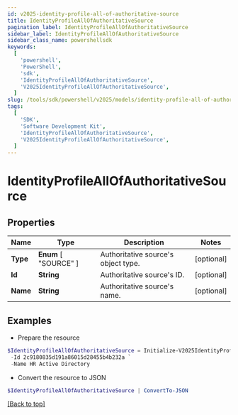 ```yaml
---
id: v2025-identity-profile-all-of-authoritative-source
title: IdentityProfileAllOfAuthoritativeSource
pagination_label: IdentityProfileAllOfAuthoritativeSource
sidebar_label: IdentityProfileAllOfAuthoritativeSource
sidebar_class_name: powershellsdk
keywords:
  [
    'powershell',
    'PowerShell',
    'sdk',
    'IdentityProfileAllOfAuthoritativeSource',
    'V2025IdentityProfileAllOfAuthoritativeSource',
  ]
slug: /tools/sdk/powershell/v2025/models/identity-profile-all-of-authoritative-source
tags:
  [
    'SDK',
    'Software Development Kit',
    'IdentityProfileAllOfAuthoritativeSource',
    'V2025IdentityProfileAllOfAuthoritativeSource',
  ]
---
```


# IdentityProfileAllOfAuthoritativeSource

## Properties

| Name | Type | Description | Notes |
| --- | --- | --- | --- |
| **Type** | **Enum** [ "SOURCE" ] | Authoritative source's object type. | [optional] |
| **Id** | **String** | Authoritative source's ID. | [optional] |
| **Name** | **String** | Authoritative source's name. | [optional] |

## Examples

- Prepare the resource

```powershell
$IdentityProfileAllOfAuthoritativeSource = Initialize-V2025IdentityProfileAllOfAuthoritativeSource  -Type SOURCE `
 -Id 2c9180835d191a86015d28455b4b232a `
 -Name HR Active Directory
```

- Convert the resource to JSON

```powershell
$IdentityProfileAllOfAuthoritativeSource | ConvertTo-JSON
```

[[Back to top]](#)
